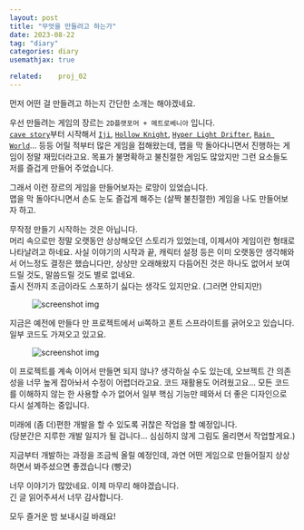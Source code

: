 ```yaml
---
layout: post
title: "무엇을 만들려고 하는가"
date: 2023-08-22
tag: "diary"
categories: diary
usemathjax: true

related:    proj_02
---
```


먼저 어떤 걸 만들려고 하는지 간단한 소개는 해야겠네요.

우선 만들려는 게임의 장르는 `2D플랫포머 + 메트로베니아` 입니다.  
[`cave story`](https://www.cavestory.org/)부터 시작해서
[`Iji`](https://www.remar.se/daniel/iji.php),
[`Hollow Knight`](https://www.hollowknight.com/),
[`Hyper Light Drifter`](https://www.heartmachine.com/hyper-light-drifter),
[`Rain World`](https://rainworldgame.com/)... 등등
어릴 적부터 많은 게임을 접해왔는데, 맵을 막 돌아다니면서 진행하는 게임이 정말 재밌더라고요.
목표가 불명확하고 불친절한 게임도 많았지만 그런 요소들도 저를 즐겁게 만들어 주었습니다.

그래서 이런 장르의 게임을 만들어보자는 로망이 있었습니다.  
맵을 막 돌아다니면서 손도 눈도 즐겁게 해주는 (살짝 불친절한) 게임을 나도 만들어보자 하고.

무작정 만들기 시작하는 것은 아닙니다.  
머리 속으로만 정말 오랫동안 상상해오던 스토리가 있었는데, 이제서야 게임이란 형태로 나타날려고 하네요. 
사실 이야기의 시작과 끝, 캐릭터 설정 등은 이미 오랫동안 생각해와서 어느정도 결정은 했습니다만,
상상만 오래해왔지 다듬어진 것은 하나도 없어서 보여드릴 것도, 말씀드릴 것도 별로 없네요.  
출시 전까지 조금이라도 스포하기 싫다는 생각도 있지만요. (그러면 안되지만)

<figure>
    <img class="title-image" src="{{ site.image_location }}/diary/proj2_diary/01/prototype.png" alt="screenshot img">
</figure>

지금은 예전에 만들다 만 프로젝트에서 ui쪽하고 폰트 스프라이트를 긁어오고 있습니다.  
일부 코드도 가져오고 있고요.

<figure>
    <img class="title-image" src="{{ site.image_location }}/diary/proj2_diary/01/prototype2.png" alt="screenshot img">
</figure>

이 프로젝트를 계속 이어서 만들면 되지 않나? 생각하실 수도 있는데, 오브젝트 간 의존성을 너무 높게 잡아놔서 수정이 어렵더라고요.
코드 재활용도 어려웠고요...
모든 코드를 이해하지 않는 한 사용할 수가 없어서 일부 핵심 기능만 떼와서 더 좋은 디자인으로 다시 설계하는 중입니다.

미래에 (좀 더)편한 개발을 할 수 있도록 귀찮은 작업을 할 예정입니다.  
(당분간은 지루한 개발 일지가 될 겁니다... 심심하지 않게 그림도 올리면서 작업할게요.)  

지금부터 개발하는 과정을 조금씩 올릴 예정인데, 과연 어떤 게임으로 만들어질지 상상하면서 봐주셨으면 좋겠습니다 (빵긋)  

너무 이야기가 많았네요. 이제 마무리 해야겠습니다.  
긴 글 읽어주셔서 너무 감사합니다.  

모두 즐거운 밤 보내시길 바래요!  
